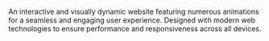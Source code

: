 An interactive and visually dynamic website featuring numerous 
animations for a seamless and engaging user experience. 
Designed with modern web technologies to ensure 
performance and responsiveness across all devices.